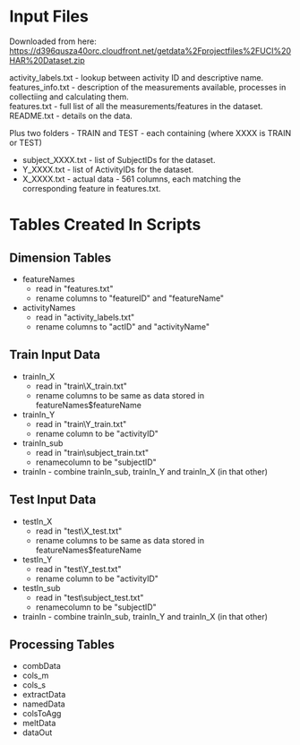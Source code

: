 

# Input Files 

Downloaded from here:  
https://d396qusza40orc.cloudfront.net/getdata%2Fprojectfiles%2FUCI%20HAR%20Dataset.zip  

activity_labels.txt - lookup between activity ID and descriptive name.  
features_info.txt - description of the measurements available, processes in collectiing and calculating them.  
features.txt - full list of all the measurements/features in the dataset.  
README.txt - details on the data.  

Plus two folders - TRAIN and TEST - each containing (where XXXX is TRAIN or TEST)  

* subject_XXXX.txt - list of SubjectIDs for the dataset.  
* Y_XXXX.txt - list of ActivityIDs for the dataset.  
* X_XXXX.txt - actual data - 561 columns, each matching the corresponding feature in features.txt.   

# Tables Created In Scripts

## Dimension Tables
* featureNames 
  + read in "features.txt"
  + rename columns to "featureID" and "featureName"
* activityNames
  + read in "activity_labels.txt"
  + rename columns to "actID" and "activityName"
  
## Train Input Data
* trainIn_X 
  + read in "train\X_train.txt"
  + rename columns to be same as data stored in featureNames$featureName
* trainIn_Y
  + read in "train\Y_train.txt"
  + rename column to be "activityID"
* trainIn_sub
  + read in "train\subject_train.txt"
  + renamecolumn to be "subjectID"
* trainIn - combine trainIn_sub, trainIn_Y and trainIn_X (in that other)  
## Test Input Data
* testIn_X 
  + read in "test\X_test.txt"
  + rename columns to be same as data stored in featureNames$featureName
* testIn_Y
  + read in "test\Y_test.txt"
  + rename column to be "activityID"
* testIn_sub
  + read in "test\subject_test.txt"
  + renamecolumn to be "subjectID"
* trainIn - combine trainIn_sub, trainIn_Y and trainIn_X (in that other)  
## Processing Tables  
* combData
* cols_m
* cols_s
* extractData
* namedData
* colsToAgg
* meltData
* dataOut
